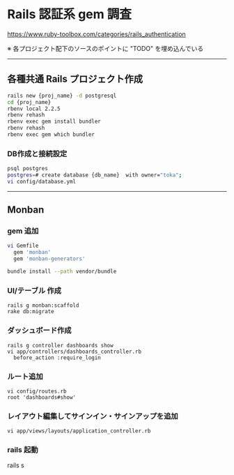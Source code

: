 # Rails 認証系 gem 調査

https://www.ruby-toolbox.com/categories/rails_authentication

※ 各プロジェクト配下のソースのポイントに "TODO" を埋め込んでいる

---
## 各種共通 Rails プロジェクト作成
```bash
rails new {proj_name} -d postgresql
cd {proj_name}
rbenv local 2.2.5
rbenv rehash
rbenv exec gem install bundler
rbenv rehash
rbenv exec gem which bundler
```

### DB作成と接続設定
```bash
psql postgres
postgres=# create database {db_name}  with owner="toka";
vi config/database.yml
```

---
## Monban

### gem 追加
```bash
vi Gemfile
  gem 'monban'
  gem 'monban-generators'

bundle install --path vendor/bundle
```

### UI/テーブル 作成
```
rails g monban:scaffold
rake db:migrate
```

### ダッシュボード作成
```
rails g controller dashboards show
vi app/controllers/dashboards_controller.rb
  before_action :require_login
```

### ルート追加
```
vi config/routes.rb
root 'dashboards#show'
```

### レイアウト編集してサインイン・サインアップを追加
```
vi app/views/layouts/application_controller.rb
```

### rails 起動
rails s
